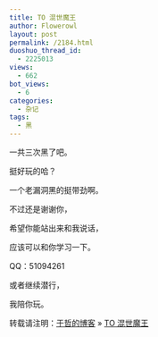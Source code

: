 ```yaml
---
title: TO 混世魔王
author: Flowerowl
layout: post
permalink: /2184.html
duoshuo_thread_id:
  - 2225013
views:
  - 662
bot_views:
  - 6
categories:
  - 杂记
tags:
  - 黑
---
```

一共三次黑了吧。

挺好玩的哈？

一个老漏洞黑的挺带劲啊。

不过还是谢谢你，

希望你能站出来和我说话，

应该可以和你学习一下。

QQ：51094261

或者继续潜行，

我陪你玩。

转载请注明：[于哲的博客][1] &raquo; [TO 混世魔王][2]

 [1]: http://localhost/wordpress
 [2]: http://localhost/wordpress/2184.html
